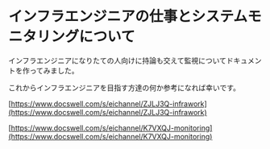# インフラエンジニアの仕事とシステムモニタリングについて

インフラエンジニアになりたての人向けに持論も交えて監視についてドキュメントを作ってみました。 

これからインフラエンジニアを目指す方達の何か参考になれば幸いです。

[https://www.docswell.com/s/eichannel/ZJLJ3Q-infrawork](https://www.docswell.com/s/eichannel/ZJLJ3Q-infrawork)

[https://www.docswell.com/s/eichannel/K7VXQJ-monitoring](https://www.docswell.com/s/eichannel/K7VXQJ-monitoring)